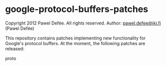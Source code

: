 google-protocol-buffers-patches
===============================

Copyright 2012 Pawel Defée.  All rights reserved.
Author: pawel.defee@iki.fi (Pawel Defée)

This repository contains patches implementing new functionality for Google&#39;s protocol buffers. At the moment, the following patches are released:

proto


